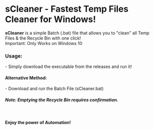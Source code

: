 # sCleaner -  Fastest Temp Files Cleaner for Windows!
<b>sCleaner</b> is a simple Batch (.bat) file that allows you to "clean" all Temp Files & the Recycle Bin with one click!
<br>
Important: Only Works on Windows 10

<h3>Usage:</h3>
- Simply download the executable from the releases and run it!
<br>
<h4>Alternative Method:</h4>
- Download and run the Batch File (sCleaner.bat)
<br>
<h5>Note: Emptying the Recycle Bin requires confirmation.</h5>
<br>
<br>
<b>Enjoy the power of Automation!</b>
